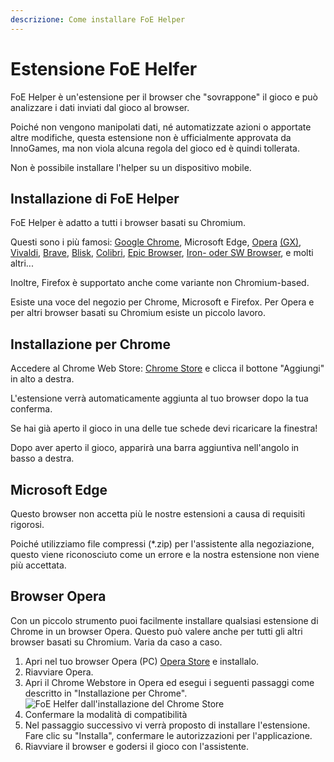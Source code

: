 ```yaml
---
descrizione: Come installare FoE Helper
---
```


# Estensione FoE Helfer

FoE Helper è un'estensione per il browser che "sovrappone" il gioco e può analizzare i dati inviati dal gioco al browser.

Poiché non vengono manipolati dati, né automatizzate azioni o apportate altre modifiche, questa estensione non è ufficialmente approvata da InnoGames, ma non viola alcuna regola del gioco ed è quindi tollerata.

<div data-gb-custom-block data-tag="hint" data-style='warning'>

Non è possibile installare l'helper su un dispositivo mobile.

</div>

## Installazione di FoE Helper

FoE Helper è adatto a tutti i browser basati su Chromium.

Questi sono i più famosi: [Google Chrome](https://www.google.com/chrome/), Microsoft Edge, [Opera](https://www.opera.com/) [(GX)](https://www.opera.com/de/gx), [Vivaldi](https://vivaldi.com/), [Brave](https://brave.com/), [Blisk](https://blisk.io/), [Colibri](https://colibri.opqr.co/), [Epic Browser](https://www.epicbrowser.com/), [Iron- oder SW Browser](https://www.srware.net/iron/), e molti altri...

Inoltre, Firefox è supportato anche come variante non Chromium-based.

Esiste una voce del negozio per Chrome, Microsoft e Firefox. Per Opera e per altri browser basati su Chromium esiste un piccolo lavoro.

## Installazione per Chrome

Accedere al Chrome Web Store: [Chrome Store](https://chrome.google.com/webstore/detail/foe-helper/bkagcmloachflbbkfmfiggipaelfamdf)  e clicca il bottone "Aggiungi" in alto a destra.

L'estensione verrà automaticamente aggiunta al tuo browser dopo la tua conferma.

<div data-gb-custom-block data-tag="hint" data-style='info'>
Se hai già aperto il gioco in una delle tue schede devi ricaricare la finestra!
</div>

Dopo aver aperto il gioco, apparirà una barra aggiuntiva nell'angolo in basso a destra.

## Microsoft Edge

Questo browser non accetta più le nostre estensioni a causa di requisiti rigorosi.

Poiché utilizziamo file compressi (*.zip) per l'assistente alla negoziazione, questo viene riconosciuto come un errore e la nostra estensione non viene più accettata.

## Browser Opera

Con un piccolo strumento puoi facilmente installare qualsiasi estensione di Chrome in un browser Opera. Questo può valere anche per tutti gli altri browser basati su Chromium. Varia da caso a caso.

1. Apri nel tuo browser Opera (PC) [Opera Store](https://addons.opera.com/de/extensions/details/install-chrome-extensions/) e installalo.
2. Riavviare Opera.
3. Apri il Chrome Webstore in Opera ed esegui i seguenti passaggi come descritto in "Installazione per Chrome". 
![FoE Helfer dall'installazione del Chrome Store](./.images/installazioneOpera.png)
4. Confermare la modalità di compatibilità 
5. Nel passaggio successivo vi verrà proposto di installare l'estensione. Fare clic su "Installa", confermare le autorizzazioni per l'applicazione.
6. Riavviare il browser e godersi il gioco con l'assistente.
